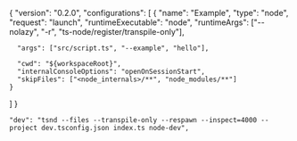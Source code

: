 {
  "version": "0.2.0",
  "configurations": [
    {
      "name": "Example",
      "type": "node",
      "request": "launch",
      "runtimeExecutable": "node",
      "runtimeArgs": ["--nolazy", "-r", "ts-node/register/transpile-only"],

      "args": ["src/script.ts", "--example", "hello"],
      
      "cwd": "${workspaceRoot}",
      "internalConsoleOptions": "openOnSessionStart",
      "skipFiles": ["<node_internals>/**", "node_modules/**"]
    }
  ]
}

    "dev": "tsnd --files --transpile-only --respawn --inspect=4000 --project dev.tsconfig.json index.ts node-dev",
